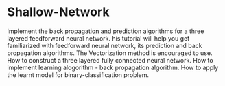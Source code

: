 # Shallow-Network
Implement the back propagation and prediction algorithms for a three layered feedforward neural network. his tutorial will help you get familiarized with feedforward neural network, its prediction and back propagation algorithms. The Vectorization method is encouraged to use.  How to construct a three layered fully connected neural network. How to implement learning alogorithm - back propagation algorithm. How to apply the learnt model for binary-classification problem.

